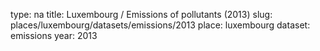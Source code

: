 type: na
title: Luxembourg / Emissions of pollutants (2013)
slug: places/luxembourg/datasets/emissions/2013
place: luxembourg
dataset: emissions
year: 2013
